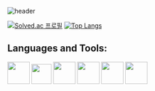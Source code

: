 
<!--[![Anurag's github stats](https://github-readme-stats.vercel.app/api?username=Coreight98)](https://github.com/anuraghazra/github-readme-stats)-->
![header](https://capsule-render.vercel.app/api?type=soft&color=auto&height=300&section=header&text=Hello&fontSize=90&animation=fadeIn)

[![Solved.ac
프로필](http://mazassumnida.wtf/api/v2/generate_badge?boj=maxcha98)](https://solved.ac/maxcha98)
[![Top Langs](https://github-readme-stats.vercel.app/api/top-langs/?username=Coreight98&exclude_repo=Paran_ajou_Project_Anything&hide=dockerfile,html&layout=compact&langs_count=8)](https://github.com/anuraghazra/github-readme-stats) 

## Languages and Tools:
<img src=https://user-images.githubusercontent.com/38166372/126860699-c5d3da6d-a6d8-43fc-9a88-ef1d91e11c3d.png width="50px">  <img src=https://upload.wikimedia.org/wikipedia/commons/thumb/1/10/PyTorch_logo_icon.svg/1200px-PyTorch_logo_icon.svg.png width="45px">  <img src=https://user-images.githubusercontent.com/38166372/126861164-52580ffe-e5f7-4dae-9168-bdb404de4312.png width="50px">  <img src=https://user-images.githubusercontent.com/38166372/126860734-b77dc96c-4522-45d5-8c13-0b791c1590aa.png width="50px">  <img src=https://user-images.githubusercontent.com/38166372/126860914-4f4591e5-03a4-446f-983a-3a515bab85f5.png width="50px">  <img src=https://upload.wikimedia.org/wikipedia/commons/thumb/9/91/Octicons-mark-github.svg/2048px-Octicons-mark-github.svg.png width="50px">




<!--
**Coreight98/Coreight98** is a ✨ _special_ ✨ repository because its `README.md` (this file) appears on your GitHub profile.

Here are some ideas to get you started:

- 🔭 I’m currently working on ...
- 🌱 I’m currently learning ...
- 👯 I’m looking to collaborate on ...
- 🤔 I’m looking for help with ...
- 💬 Ask me about ...
- 📫 How to reach me: ...
- 😄 Pronouns: ...
- ⚡ Fun fact: ...
-->
